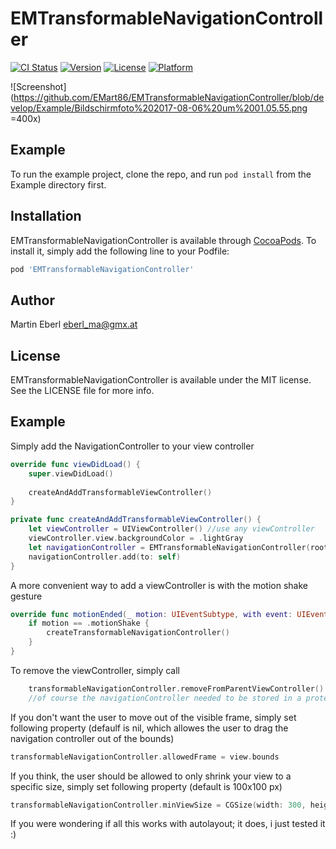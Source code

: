 # EMTransformableNavigationController

[![CI Status](http://img.shields.io/travis/eberl_ma@gmx.at/EMTransformableNavigationController.svg?style=flat)](https://travis-ci.org/eberl_ma@gmx.at/EMTransformableNavigationController)
[![Version](https://img.shields.io/cocoapods/v/EMTransformableNavigationController.svg?style=flat)](http://cocoapods.org/pods/EMTransformableNavigationController)
[![License](https://img.shields.io/cocoapods/l/EMTransformableNavigationController.svg?style=flat)](http://cocoapods.org/pods/EMTransformableNavigationController)
[![Platform](https://img.shields.io/cocoapods/p/EMTransformableNavigationController.svg?style=flat)](http://cocoapods.org/pods/EMTransformableNavigationController)

![Screenshot](https://github.com/EMart86/EMTransformableNavigationController/blob/develop/Example/Bildschirmfoto%202017-08-06%20um%2001.05.55.png =400x)

## Example

To run the example project, clone the repo, and run `pod install` from the Example directory first.

## Installation

EMTransformableNavigationController is available through [CocoaPods](http://cocoapods.org). To install
it, simply add the following line to your Podfile:

```ruby
pod 'EMTransformableNavigationController'
```

## Author

Martin Eberl eberl_ma@gmx.at

## License

EMTransformableNavigationController is available under the MIT license. See the LICENSE file for more info.

## Example 

Simply add the NavigationController to your view controller

```swift
override func viewDidLoad() {
    super.viewDidLoad()
    
    createAndAddTransformableViewController()
}

private func createAndAddTransformableViewController() {
    let viewController = UIViewController() //use any viewController
    viewController.view.backgroundColor = .lightGray
    let navigationController = EMTransformableNavigationController(rootViewController: viewController)
    navigationController.add(to: self)
}
```

A more convenient way to add a viewController is with the motion shake gesture


```swift
override func motionEnded(_ motion: UIEventSubtype, with event: UIEvent?) {
    if motion == .motionShake {
        createTransformableNavigationController()
    }
}
```

To remove the viewController, simply call

```swift
    transformableNavigationController.removeFromParentViewController() 
    //of course the navigationController needed to be stored in a proterty which we called transformableNavigationController
```

If you don't want the user to move out of the visible frame, simply set following property (defaulf is nil, which allowes the user to drag the navigation controller out of the bounds)

```swift
transformableNavigationController.allowedFrame = view.bounds
```

If you think, the user should be allowed to only shrink your view to a specific size, simply set following property (default is 100x100 px)

```swift
transformableNavigationController.minViewSize = CGSize(width: 300, height: 150)
```

If you were wondering if all this works with autolayout; it does, i just tested it :)
